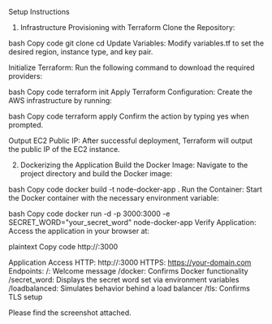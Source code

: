 Setup Instructions
1. Infrastructure Provisioning with Terraform
Clone the Repository:

bash
Copy code
git clone <repository-url>
cd <repository-directory>
Update Variables: Modify variables.tf to set the desired region, instance type, and key pair.

Initialize Terraform: Run the following command to download the required providers:

bash
Copy code
terraform init
Apply Terraform Configuration: Create the AWS infrastructure by running:

bash
Copy code
terraform apply
Confirm the action by typing yes when prompted.

Output EC2 Public IP: After successful deployment, Terraform will output the public IP of the EC2 instance.

2. Dockerizing the Application
Build the Docker Image: Navigate to the project directory and build the Docker image:

bash
Copy code
docker build -t node-docker-app .
Run the Container: Start the Docker container with the necessary environment variable:

bash
Copy code
docker run -d -p 3000:3000 -e SECRET_WORD="your_secret_word" node-docker-app
Verify Application: Access the application in your browser at:

plaintext
Copy code
http://<ec2-public-ip>:3000

Application Access
HTTP: http://<ec2-public-ip>:3000
HTTPS: https://your-domain.com
Endpoints:
/: Welcome message
/docker: Confirms Docker functionality
/secret_word: Displays the secret word set via environment variables
/loadbalanced: Simulates behavior behind a load balancer
/tls: Confirms TLS setup

Please find the screenshot attached.